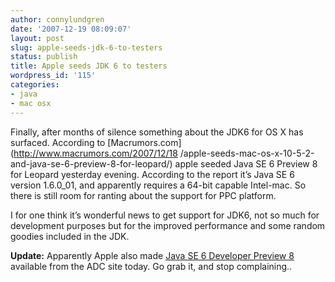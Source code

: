 ```yaml
---
author: connylundgren
date: '2007-12-19 08:09:07'
layout: post
slug: apple-seeds-jdk-6-to-testers
status: publish
title: Apple seeds JDK 6 to testers
wordpress_id: '115'
categories:
- java
- mac osx
---
```


Finally, after months of silence something about the JDK6 for OS X has
surfaced. According to [Macrumors.com](http://www.macrumors.com/2007/12/18
/apple-seeds-mac-os-x-10-5-2-and-java-se-6-preview-8-for-leopard/) apple
seeded Java SE 6 Preview 8 for Leopard yesterday evening. According to the
report it’s Java SE 6 version 1.6.0_01, and apparently requires a 64-bit
capable Intel-mac. So there is still room for ranting about the support for
PPC platform.

I for one think it’s wonderful news to get support for JDK6, not so much for
development purposes but for the improved performance and some random goodies
included in the JDK.

**Update:** Apparently Apple also made [Java SE 6 Developer Preview 8](http://developer.apple.com/java/) available from the ADC site today. Go grab it, and stop complaining..

